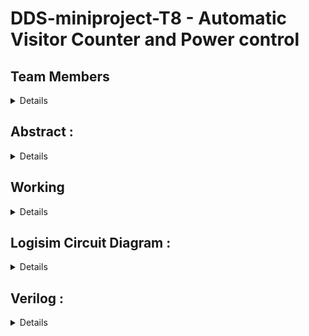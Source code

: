 # DDS-miniproject-T8 - Automatic Visitor Counter and Power control

## Team Members 
<details>
  
  * 221CS101, Aahil Rafiq, <aahilrafiq.221cs101@nitk.edu.in>, 79756 57621
  * 221CS119, Ch Muni Kiran, <munikiranch.221cs119@nitk.edu.in>, 9121716854
  * 221CS121, Shainu Suhas, <suhas.221cs121@nitk.edu.in>, 79897 75284
</details>

## Abstract :

<details>

  **Automated Visitor Counting:** Utilizes sensors to automatically count incoming visitors and display the count using **7 segment displays**

  **Bi-Directional Tracking:** Accurately records both entries and exits, adjusting the count accordingly.

  **Laser-Based Detection:** Utilizes laser technology to precisely detect incoming and outgoing visitors.

  **Customizable Limits:** Allows users to set maximum occupancy limits for safety and compliance.

  **Automatic Restrict System:** Features an automatic Restriction system that stops entry when the room reaches its defined occupancy limit, enhancing security and efficiency.

  **Energy Efficiency and Control:** Incorporates power management by turning off lights in unoccupied areas and generates a live Electricity Bill
</details>


## Working
<details>
  
  ### FLowchart :
  ![image](https://github.com/AahilRafiq/DDS-miniproject-T8/assets/128609469/30cff0ae-33ea-42be-ba07-bf27485155bf)

  ### Functional Table
  
  * here people try to enter from time 0 to 210
  * then exit from 210 to 420
  
  | Time | Count | Color | Temperature | elec bill |
  |------|-------|-------|-------------|-----------|
  | 20   | 0001  | 00    | 11100       | 0000000   |
  | 30   | 0010  | 00    | 11100       | 0000000   |
  | 40   | 0011  | 01    | 11000       | 0000000   |
  | 50   | 0100  | 01    | 11000       | 0000001   |
  | 60   | 0101  | 10    | 10100       | 0000010   |
  | 70   | 0110  | 10    | 10100       | 0000100   |
  | 80   | 0111  | 10    | 10000       | 0000110   |
  | 90   | 1000  | 11    | 10000       | 0001000   |
  | 100  | 1000  | 11    | 10000       | 0001011   |
  | 110  | 1000  | 11    | 10000       | 0001110   |
  | 120  | 1000  | 11    | 10000       | 0010001   |
  | 130  | 1000  | 11    | 10000       | 0010100   |
  | 140  | 1000  | 11    | 10000       | 0010111   |
  | 150  | 1000  | 11    | 10000       | 0011010   |
  | 160  | 1000  | 11    | 10000       | 0011101   |
  | 170  | 1000  | 11    | 10000       | 0100000   |
  | 180  | 1000  | 11    | 10000       | 0100011   |
  | 190  | 1000  | 11    | 10000       | 0100110   |
  | 200  | 1000  | 11    | 10000       | 0101001   |
  | 210  | 1000  | 11    | 10000       | 0101100   |
  | 220  | 0111  | 10    | 10000       | 0101111   |
  | 230  | 0110  | 10    | 10100       | 0110001   |
  | 240  | 0101  | 10    | 10100       | 0110011   |
  | 250  | 0100  | 01    | 11000       | 0110101   |
  | 260  | 0011  | 01    | 11000       | 0110110   |
  | 270  | 0010  | 00    | 11100       | 0110111   |
  | 280  | 0001  | 00    | 11100       | 0110111   |
  | 290  | 0000  | 00    | 11100       | 0110111   |
  | 300  | 0000  | 00    | 11100       | 0110111   |
  | 310  | 0000  | 00    | 11100       | 0110111   |
  | 320  | 0000  | 00    | 11100       | 0110111   |
  | 330  | 0000  | 00    | 11100       | 0110111   |
  | 340  | 0000  | 00    | 11100       | 0110111   |
  | 350  | 0000  | 00    | 11100       | 0110111   |
  | 360  | 0000  | 00    | 11100       | 0110111   |
  | 370  | 0000  | 00    | 11100       | 0110111   |
  | 380  | 0000  | 00    | 11100       | 0110111   |
  | 390  | 0000  | 00    | 11100       | 0110111   |
  | 400  | 0000  | 00    | 11100       | 0110111   |
  | 410  | 0000  | 00    | 11100       | 0110111   |
  | 420  | 0001  | 00    | 11100       | 0110111   |
  | 430  | 0010  | 00    | 11100       | 0110111   |
  | 440  | 0011  | 01    | 11000       | 0110111   |
  | 450  | 0100  | 01    | 11000       | 0111000   |
  | 460  | 0101  | 10    | 10100       | 0111001   |
</details>

## Logisim Circuit Diagram :

<details>

  ![image](https://github.com/AahilRafiq/DDS-miniproject-T8/assets/128609469/e9c70417-18e0-4774-b6be-291f509159cc)
  ![image](https://github.com/AahilRafiq/DDS-miniproject-T8/assets/128609469/c96b9849-3519-4428-8f2e-044cedaa7810)

</details>


##  Verilog :
<details>
  
  ### Module :

```verilog
  module BinaryCounter4BitWithColors (
  input wire clk,          // Clock input
  input wire reset,        // Reset input
  input wire inc_enable,   // Increment enable input
  input wire dec_enable,   // Decrement enable input
  input wire [3:0] max_value, // Maximum value for the counter
  output reg [3:0] count,  // 4-bit binary counter output
  output reg [1:0] bulbs,  // 2-bit output for bulbs indication (00: green, 01: blue, 10: yellow, 11: red)
  output reg [4:0] temperature,  // 5-bit output for controlling temperature
  output reg [6:0] elec // electricity bill
);

  reg [7:0] percentage;  // 8-bit register to hold the percentage of the count

  always @* begin
    // Calculate the percentage of the count based on the current count value
    percentage = (count * 100) / max_value;
  end

  always @(posedge clk or posedge reset) begin
    elec = elec + bulbs;

    if (reset) begin
      count <= 4'b0000;  // Reset the counter to 0 when the reset signal is asserted
      elec = 6'b000000;
    end else begin
      if (inc_enable && (count < max_value)) begin
        count <= count + 4'b0001; // Increment the counter if enabled and below the maximum value
      end
      if (dec_enable && (count > 4'b0000)) begin
        count <= count - 4'b0001; // Decrement the counter if enabled and above 0
      end
    end
  end

  always @* begin
    if (percentage <= 25) begin
      bulbs = 2'b00;  // Green (0-25%)
      temperature = 5'b11100;  // Set the temperature to 28 degrees
    end else if (percentage <= 50) begin
      bulbs = 2'b01;  // Blue (26-50%)
      temperature = 5'b11000;  // Set the temperature to 24 degrees
    end else if (percentage <= 75) begin
      bulbs = 2'b10;  // Yellow (51-75%)
      temperature = 5'b10100;  // Set the temperature to 20 degrees
    end else if (percentage >= 76 && percentage < 100) begin
      bulbs = 2'b10;  // Yellow (76-99%)
      temperature = 5'b10000; 
    end else if(percentage == 100) begin
      bulbs = 2'b11;  // Red (100%)
      temperature = 5'b10000;  // Set the temperature to 16 degrees
    end
  end

endmodule
```

### TestBenche :
```verilog
  `include "project.v"

module BinaryCounter4BitWithColors_TB;
  reg clk;
  reg reset;
  reg inc_enable;
  reg dec_enable;
  wire [3:0] count;
  wire [1:0] bulbs; // Color indication output
  wire [4:0] temperature;  // Temperature control
  wire [6:0] elec;
  reg [3:0] max_value;

  // Clock generation
  always begin
    #5 clk = ~clk;
  end

  initial begin
    clk = 0;
    reset = 0;
    inc_enable = 0;
    dec_enable = 0;
    max_value = 4'b1000; // Set your desired max value here (9 in binary)

    
    $display("---------------------------------------------------------------------");
    $display("                           Team - 8");
    $display("---------------------------------------------------------------------");
    $display("Number of bulbs");
    $display("---------------------------------------------------------------------");
    $display("one (0-25)  ----->  00 ");
    $display("two (26-50)  ----->  01 ");
    $display("three (51-99)  ----->  10 ");
    $display("four (100)  ----->  11 ");
    $display("---------------------------------------------------------------------");
    $display("Temperature according to Occupancy of auditorium");
    $display("---------------------------------------------------------------------");
    $display("(0-25)  ----->  11100(28 degrees)");
    $display("(26-50)  -----> 11000(24 degrees)");
    $display("(51-75)  -----> 10100(20 degrees)");
    $display("(76-100) -----> 10000(16 degrees)");
    $display("---------------------------------------------------------------------");

    // Test sequence
    $display("Time  |  Count   |  Color   |  Temperature |   elec bill  |");
    $display("---------------------------------------------------------------------");

    // Increase count to max_value
    reset = 1;
    #10 reset = 0;
    inc_enable = 1;
    repeat (20) begin
      #10;
      $display("%3t   |   %b   |   %b     |      %b       |  %b   |", $time, count, bulbs, temperature , elec);
    end

    inc_enable = 0;

    // Decrease count, but it should not go below 0
    dec_enable = 1;
    repeat (20) begin
      #10;
      $display("%3t   |   %b   |   %b     |      %b       |  %b   ", $time, count, bulbs, temperature, elec);
    end

    dec_enable = 0;

    // Increase count, but it should not go above max_value
    inc_enable = 1;
    repeat (5) begin
      #10;
      $display("%3t   |   %b   |   %b     |      %b       |  %b   ", $time, count, bulbs, temperature, elec);
    end

    inc_enable = 0;

    // Finish simulation
    $finish;
  end

  BinaryCounter4BitWithColors uut (
    .clk(clk),
    .reset(reset),
    .inc_enable(inc_enable),
    .dec_enable(dec_enable),
    .max_value(max_value),
    .count(count),
    .bulbs(bulbs),
    .temperature(temperature),
    .elec(elec)
  );

endmodule
```

### Output : 
  
  ![image](https://github.com/AahilRafiq/DDS-miniproject-T8/assets/128609469/45a53663-65d2-4c12-ad7a-3ea4e81f3aa4)
</details>


